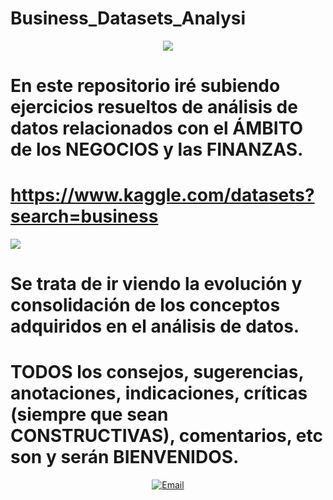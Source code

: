# Business_Datasets_Analysi
<p align = "center">
  <img src = "business2.jfif">
</p>

# En este repositorio iré subiendo ejercicios resueltos de análisis de datos relacionados con el ÁMBITO de los NEGOCIOS y las FINANZAS.
# https://www.kaggle.com/datasets?search=business
![](kaggle.png)
# Se trata de ir viendo la evolución y consolidación de los conceptos adquiridos en el análisis de datos.
# TODOS los consejos, sugerencias, anotaciones, indicaciones, críticas (siempre que sean CONSTRUCTIVAS), comentarios, etc son y serán BIENVENIDOS.
<p align = "center">
  <a href="mailto:loquelojonove1975@gmail.com" target="_blank" rel = "noopener noreferrer" title="Email" rel="noopener"><img src="comentarios1.jfif" title="Email"></i></a>
</p>
